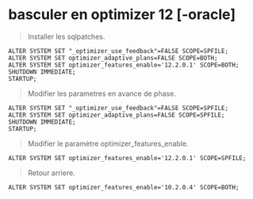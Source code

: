 # basculer en optimizer 12 [-oracle]

> Installer les sqlpatches.

```
ALTER SYSTEM SET "_optimizer_use_feedback"=FALSE SCOPE=SPFILE;
ALTER SYSTEM SET optimizer_adaptive_plans=FALSE SCOPE=BOTH;
ALTER SYSTEM SET optimizer_features_enable='12.2.0.1' SCOPE=BOTH;
SHUTDOWN IMMEDIATE;
STARTUP;
```

> Modifier les parametres en avance de phase.

```
ALTER SYSTEM SET "_optimizer_use_feedback"=FALSE SCOPE=SPFILE;
ALTER SYSTEM SET optimizer_adaptive_plans=FALSE SCOPE=SPFILE;
SHUTDOWN IMMEDIATE;
STARTUP;
```

> Modifier le paramètre optimizer_features_enable.

```
ALTER SYSTEM SET optimizer_features_enable='12.2.0.1' SCOPE=SPFILE;
```

> Retour arriere.

```
ALTER SYSTEM SET optimizer_features_enable='10.2.0.4' SCOPE=BOTH;
```